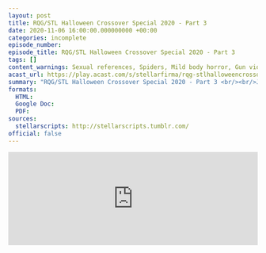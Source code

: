 ```yaml
---
layout: post
title: RQG/STL Halloween Crossover Special 2020 - Part 3
date: 2020-11-06 16:00:00.000000000 +00:00
categories: incomplete
episode_number: 
episode_title: RQG/STL Halloween Crossover Special 2020 - Part 3
tags: []
content_warnings: Sexual references, Spiders, Mild body horror, Gun violence (inc SFX), Blood / Gore, Character Death, Mention of anxiety/panic attack
acast_url: https://play.acast.com/s/stellarfirma/rqg-stlhalloweencrossoverspecial2020-part2-acast441755d2
summary: "RQG/STL Halloween Crossover Special 2020 - Part 3 <br/><br/>Join Helen, Ben, Lydia, Tim and Imogen for the conclusion of their spooky adventure in Grant Howitt's Beautiful Space Pirates! <br/><br/>This week Countess Underscore over-varnishes, Bathin breaks up a standoff, Spinglewald glares, and Erogenous asks about beef."
formats:
  HTML: 
  Google Doc: 
  PDF: 
sources:
  stellarscripts: http://stellarscripts.tumblr.com/
official: false
---
```


<iframe title="Embed Player" width="100%" height="188px" src="https://embed.acast.com/stellarfirma/rqg-stlhalloweencrossoverspecial2020-part2-acast441755d2" scrolling="no" frameBorder="0" style="border:none;overflow:hidden;"></iframe>
